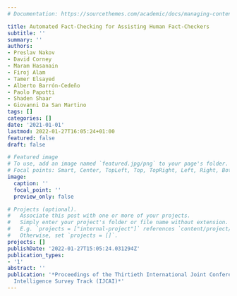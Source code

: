 ```yaml
---
# Documentation: https://sourcethemes.com/academic/docs/managing-content/

title: Automated Fact-Checking for Assisting Human Fact-Checkers
subtitle: ''
summary: ''
authors:
- Preslav Nakov
- David Corney
- Maram Hasanain
- Firoj Alam
- Tamer Elsayed
- Alberto Barrón-Cedeño
- Paolo Papotti
- Shaden Shaar
- Giovanni Da San Martino
tags: []
categories: []
date: '2021-01-01'
lastmod: 2022-01-27T16:05:24+01:00
featured: false
draft: false

# Featured image
# To use, add an image named `featured.jpg/png` to your page's folder.
# Focal points: Smart, Center, TopLeft, Top, TopRight, Left, Right, BottomLeft, Bottom, BottomRight.
image:
  caption: ''
  focal_point: ''
  preview_only: false

# Projects (optional).
#   Associate this post with one or more of your projects.
#   Simply enter your project's folder or file name without extension.
#   E.g. `projects = ["internal-project"]` references `content/project/deep-learning/index.md`.
#   Otherwise, set `projects = []`.
projects: []
publishDate: '2022-01-27T15:05:24.031294Z'
publication_types:
- '1'
abstract: ''
publication: '*Proceedings of the Thirtieth International Joint Conference on Artificial
  Intelligence Survey Track (IJCAI)*'
---
```

